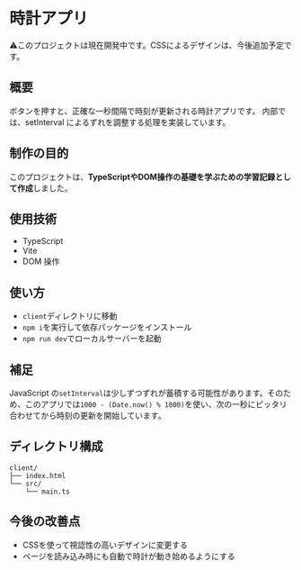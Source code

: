 # 時計アプリ

⚠️このプロジェクトは現在開発中です。CSSによるデザインは、今後追加予定です。

## 概要

ボタンを押すと、正確な一秒間隔で時刻が更新される時計アプリです。
内部では、setInterval によるずれを調整する処理を実装しています。

## 制作の目的
このプロジェクトは、**TypeScriptやDOM操作の基礎を学ぶための学習記録として作成**しました。  

## 使用技術

- TypeScript
- Vite
- DOM 操作

## 使い方

- `client`ディレクトリに移動
- `npm i`を実行して依存パッケージをインストール
- `npm run dev`でローカルサーバーを起動

## 補足
JavaScript の`setInterval`は少しずつずれが蓄積する可能性があります。そのため、このアプリでは`1000 - (Date.now() % 1000)`を使い、次の一秒にピッタリ合わせてから時刻の更新を開始しています。

## ディレクトリ構成

```
client/
├── index.html
└── src/
    └── main.ts
```

## 今後の改善点

- CSSを使って視認性の高いデザインに変更する
- ページを読み込み時にも自動で時計が動き始めるようにする
